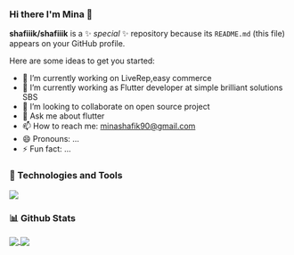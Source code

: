 ### Hi there I'm Mina 👋


**shafiiik/shafiiik** is a ✨ _special_ ✨ repository because its `README.md` (this file) appears on your GitHub profile.

Here are some ideas to get you started:

- 🔭 I’m currently working on LiveRep,easy commerce 
- 🌱 I’m currently working as Flutter developer at simple brilliant solutions SBS
- 👯 I’m looking to collaborate on open source project
- 💬 Ask me about flutter
- 📫 How to reach me: minashafik90@gmail.com
- 😄 Pronouns: ...
- ⚡ Fun fact: ...

### 🔧 Technologies and Tools 
![](https://img.shields.io/badge/Framework-Flutter-informational?style=flat-square&logoColor=ffffff&logo=data:image/svg%2bxml;base64,PHN2ZyByb2xlPSJpbWciIHZpZXdCb3g9IjAgMCAyNCAyNCIgeG1sbnM9Imh0dHA6Ly93d3cudzMub3JnLzIwMDAvc3ZnIj48dGl0bGU+Rmx1dHRlciBpY29uPC90aXRsZT48cGF0aCBkPSJNMTQuMzE0IDBMMi4zIDEyIDYgMTUuNyAyMS42ODQuMDEyaC03LjM1N0wxNC4zMTQgMHptLjAxNCAxMS4wNzJsLTYuNDcxIDYuNDU3IDYuNDcgNi40N0gyMS43bC02LjQ2LTYuNDY4IDYuNDYtNi40NmgtNy4zNzF6Ii8+PC9zdmc+&color=02569B)

### 📊 Github Stats
<a href="#">
<img align="center" src="https://github-readme-stats.vercel.app/api?username=shafiiik&theme=cobalt&count_private=true&show_icons=true" />
</a>
<a href="#">
<img align="center" src="https://github-readme-stats.vercel.app/api/top-langs/?username=andro98&theme=cobalt&count_private=true&show_icons=true" />
</a>


